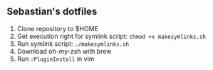 ## Sebastian's dotfiles

1. Clone repository to $HOME
2. Get execution right for symlink script: `chmod +x makesymlinks.sh`
3. Run symlink script: `./makesymlinks.sh`
4. Download oh-my-zsh with brew
5. Run `:PluginInstall` in vim

